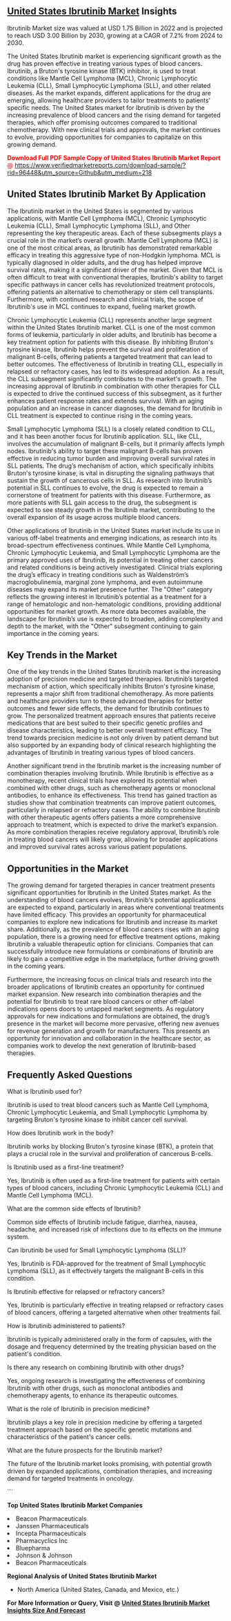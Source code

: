 <h2><a href="https://www.verifiedmarketreports.com/download-sample/?rid=96448&amp;utm_source=Github&amp;utm_medium=218" target="_blank">United States Ibrutinib Market</a> Insights</h2><p>Ibrutinib Market size was valued at USD 1.75 Billion in 2022 and is projected to reach USD 3.00 Billion by 2030, growing at a CAGR of 7.2% from 2024 to 2030.</p><p> <p>The United States Ibrutinib market is experiencing significant growth as the drug has proven effective in treating various types of blood cancers. Ibrutinib, a Bruton's tyrosine kinase (BTK) inhibitor, is used to treat conditions like Mantle Cell Lymphoma (MCL), Chronic Lymphocytic Leukemia (CLL), Small Lymphocytic Lymphoma (SLL), and other related diseases. As the market expands, different applications for the drug are emerging, allowing healthcare providers to tailor treatments to patients' specific needs. The United States market for Ibrutinib is driven by the increasing prevalence of blood cancers and the rising demand for targeted therapies, which offer promising outcomes compared to traditional chemotherapy. With new clinical trials and approvals, the market continues to evolve, providing opportunities for companies to capitalize on this growing demand. <p><span class=""><span style="color: #ff0000;"><strong>Download Full PDF Sample Copy of United States Ibrutinib Market Report</strong> @ </span><a href="https://www.verifiedmarketreports.com/download-sample/?rid=96448&amp;utm_source=Github&amp;utm_medium=218" target="_blank">https://www.verifiedmarketreports.com/download-sample/?rid=96448&amp;utm_source=Github&amp;utm_medium=218</a></span></p></p> <h2>United States Ibrutinib Market By Application</h2> <p>The Ibrutinib market in the United States is segmented by various applications, with Mantle Cell Lymphoma (MCL), Chronic Lymphocytic Leukemia (CLL), Small Lymphocytic Lymphoma (SLL), and Other representing the key therapeutic areas. Each of these subsegments plays a crucial role in the market’s overall growth. Mantle Cell Lymphoma (MCL) is one of the most critical areas, as Ibrutinib has demonstrated remarkable efficacy in treating this aggressive type of non-Hodgkin lymphoma. MCL is typically diagnosed in older adults, and the drug has helped improve survival rates, making it a significant driver of the market. Given that MCL is often difficult to treat with conventional therapies, Ibrutinib's ability to target specific pathways in cancer cells has revolutionized treatment protocols, offering patients an alternative to chemotherapy or stem cell transplants. Furthermore, with continued research and clinical trials, the scope of Ibrutinib's use in MCL continues to expand, fueling market growth.</p> <p>Chronic Lymphocytic Leukemia (CLL) represents another large segment within the United States Ibrutinib market. CLL is one of the most common forms of leukemia, particularly in older adults, and Ibrutinib has become a key treatment option for patients with this disease. By inhibiting Bruton's tyrosine kinase, Ibrutinib helps prevent the survival and proliferation of malignant B-cells, offering patients a targeted treatment that can lead to better outcomes. The effectiveness of Ibrutinib in treating CLL, especially in relapsed or refractory cases, has led to its widespread adoption. As a result, the CLL subsegment significantly contributes to the market's growth. The increasing approval of Ibrutinib in combination with other therapies for CLL is expected to drive the continued success of this subsegment, as it further enhances patient response rates and extends survival. With an aging population and an increase in cancer diagnoses, the demand for Ibrutinib in CLL treatment is expected to continue rising in the coming years.</p> <p>Small Lymphocytic Lymphoma (SLL) is a closely related condition to CLL, and it has been another focus for Ibrutinib application. SLL, like CLL, involves the accumulation of malignant B-cells, but it primarily affects lymph nodes. Ibrutinib's ability to target these malignant B-cells has proven effective in reducing tumor burden and improving overall survival rates in SLL patients. The drug’s mechanism of action, which specifically inhibits Bruton's tyrosine kinase, is vital in disrupting the signaling pathways that sustain the growth of cancerous cells in SLL. As research into Ibrutinib’s potential in SLL continues to evolve, the drug is expected to remain a cornerstone of treatment for patients with this disease. Furthermore, as more patients with SLL gain access to the drug, the subsegment is expected to see steady growth in the Ibrutinib market, contributing to the overall expansion of its usage across multiple blood cancers.</p> <p>Other applications of Ibrutinib in the United States market include its use in various off-label treatments and emerging indications, as research into its broad-spectrum effectiveness continues. While Mantle Cell Lymphoma, Chronic Lymphocytic Leukemia, and Small Lymphocytic Lymphoma are the primary approved uses of Ibrutinib, its potential in treating other cancers and related conditions is being actively investigated. Clinical trials exploring the drug’s efficacy in treating conditions such as Waldenström’s macroglobulinemia, marginal zone lymphoma, and even autoimmune diseases may expand its market presence further. The "Other" category reflects the growing interest in Ibrutinib’s potential as a treatment for a range of hematologic and non-hematologic conditions, providing additional opportunities for market growth. As more data becomes available, the landscape for Ibrutinib’s use is expected to broaden, adding complexity and depth to the market, with the "Other" subsegment continuing to gain importance in the coming years.</p> <h2>Key Trends in the Market</h2> <p>One of the key trends in the United States Ibrutinib market is the increasing adoption of precision medicine and targeted therapies. Ibrutinib’s targeted mechanism of action, which specifically inhibits Bruton's tyrosine kinase, represents a major shift from traditional chemotherapy. As more patients and healthcare providers turn to these advanced therapies for better outcomes and fewer side effects, the demand for Ibrutinib continues to grow. The personalized treatment approach ensures that patients receive medications that are best suited to their specific genetic profiles and disease characteristics, leading to better overall treatment efficacy. The trend towards precision medicine is not only driven by patient demand but also supported by an expanding body of clinical research highlighting the advantages of Ibrutinib in treating various types of blood cancers.</p> <p>Another significant trend in the Ibrutinib market is the increasing number of combination therapies involving Ibrutinib. While Ibrutinib is effective as a monotherapy, recent clinical trials have explored its potential when combined with other drugs, such as chemotherapy agents or monoclonal antibodies, to enhance its effectiveness. This trend has gained traction as studies show that combination treatments can improve patient outcomes, particularly in relapsed or refractory cases. The ability to combine Ibrutinib with other therapeutic agents offers patients a more comprehensive approach to treatment, which is expected to drive the market’s expansion. As more combination therapies receive regulatory approval, Ibrutinib’s role in treating blood cancers will likely grow, allowing for broader applications and improved survival rates across various patient populations.</p> <h2>Opportunities in the Market</h2> <p>The growing demand for targeted therapies in cancer treatment presents significant opportunities for Ibrutinib in the United States market. As the understanding of blood cancers evolves, Ibrutinib's potential applications are expected to expand, particularly in areas where conventional treatments have limited efficacy. This provides an opportunity for pharmaceutical companies to explore new indications for Ibrutinib and increase its market share. Additionally, as the prevalence of blood cancers rises with an aging population, there is a growing need for effective treatment options, making Ibrutinib a valuable therapeutic option for clinicians. Companies that can successfully introduce new formulations or combinations of Ibrutinib are likely to gain a competitive edge in the marketplace, further driving growth in the coming years.</p> <p>Furthermore, the increasing focus on clinical trials and research into the broader applications of Ibrutinib creates an opportunity for continued market expansion. New research into combination therapies and the potential for Ibrutinib to treat rare blood cancers or other off-label indications opens doors to untapped market segments. As regulatory approvals for new indications and formulations are obtained, the drug’s presence in the market will become more pervasive, offering new avenues for revenue generation and growth for manufacturers. This presents an opportunity for innovation and collaboration in the healthcare sector, as companies work to develop the next generation of Ibrutinib-based therapies.</p> <h2>Frequently Asked Questions</h2> <p>What is Ibrutinib used for?</p> <p>Ibrutinib is used to treat blood cancers such as Mantle Cell Lymphoma, Chronic Lymphocytic Leukemia, and Small Lymphocytic Lymphoma by targeting Bruton's tyrosine kinase to inhibit cancer cell survival.</p> <p>How does Ibrutinib work in the body?</p> <p>Ibrutinib works by blocking Bruton's tyrosine kinase (BTK), a protein that plays a crucial role in the survival and proliferation of cancerous B-cells.</p> <p>Is Ibrutinib used as a first-line treatment?</p> <p>Yes, Ibrutinib is often used as a first-line treatment for patients with certain types of blood cancers, including Chronic Lymphocytic Leukemia (CLL) and Mantle Cell Lymphoma (MCL).</p> <p>What are the common side effects of Ibrutinib?</p> <p>Common side effects of Ibrutinib include fatigue, diarrhea, nausea, headache, and increased risk of infections due to its effects on the immune system.</p> <p>Can Ibrutinib be used for Small Lymphocytic Lymphoma (SLL)?</p> <p>Yes, Ibrutinib is FDA-approved for the treatment of Small Lymphocytic Lymphoma (SLL), as it effectively targets the malignant B-cells in this condition.</p> <p>Is Ibrutinib effective for relapsed or refractory cancers?</p> <p>Yes, Ibrutinib is particularly effective in treating relapsed or refractory cases of blood cancers, offering a targeted alternative when other treatments fail.</p> <p>How is Ibrutinib administered to patients?</p> <p>Ibrutinib is typically administered orally in the form of capsules, with the dosage and frequency determined by the treating physician based on the patient's condition.</p> <p>Is there any research on combining Ibrutinib with other drugs?</p> <p>Yes, ongoing research is investigating the effectiveness of combining Ibrutinib with other drugs, such as monoclonal antibodies and chemotherapy agents, to enhance its therapeutic outcomes.</p> <p>What is the role of Ibrutinib in precision medicine?</p> <p>Ibrutinib plays a key role in precision medicine by offering a targeted treatment approach based on the specific genetic mutations and characteristics of the patient's cancer cells.</p> <p>What are the future prospects for the Ibrutinib market?</p> <p>The future of the Ibrutinib market looks promising, with potential growth driven by expanded applications, combination therapies, and increasing demand for targeted treatments in oncology.</p> ```</p><p><strong>Top United States Ibrutinib Market Companies</strong></p><div data-test-id=""><p><li>Beacon Pharmaceuticals</li><li> Janssen Pharmaceuticals</li><li> Incepta Pharmaceuticals</li><li> Pharmacyclics Inc</li><li> Bluepharma</li><li> Johnson & Johnson</li><li> Beacon Pharmaceuticals</li></p><div><strong>Regional Analysis of&nbsp;United States Ibrutinib Market</strong></div><ul><li dir="ltr"><p dir="ltr">North America&nbsp;(United States, Canada, and Mexico, etc.)</p></li></ul><p><strong>For More Information or Query, Visit @&nbsp;</strong><strong><a href="https://www.verifiedmarketreports.com/product/global-ibrutinib-market-growth-2019-2024/?utm_source=Github&amp;utm_medium=218" target="_blank">United States Ibrutinib Market Insights Size And Forecast</a></strong></p></div>
